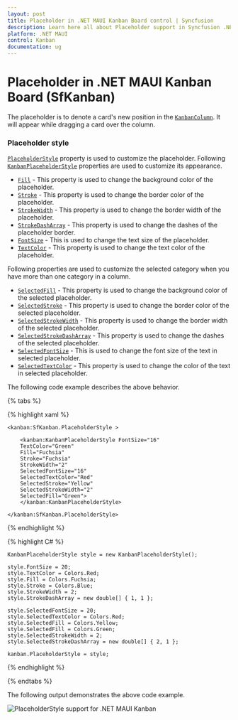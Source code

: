 ```yaml
---
layout: post
title: Placeholder in .NET MAUI Kanban Board control | Syncfusion
description: Learn here all about Placeholder support in Syncfusion .NET MAUI Kanban Board (SfKanban) control and more.
platform: .NET MAUI
control: Kanban
documentation: ug
---
```


# Placeholder in .NET MAUI Kanban Board (SfKanban)

The placeholder is to denote a card's new position in the [`KanbanColumn`](). It will appear while dragging a card over the column.

### Placeholder style

[`PlaceholderStyle`]() property is used to customize the placeholder. Following [`KanbanPlaceholderStyle`]() properties are used to customize its appearance.

* [`Fill`]() - This property is used to change the background color of the placeholder.
* [`Stroke`]() - This property is used to change the border color of the placeholder.
* [`StrokeWidth`]() - This property is used to change the border width of the placeholder.
* [`StrokeDashArray`]() - This property is used to change the dashes of the placeholder border.
* [`FontSize`]() - This is used to change the text size of the placeholder.
* [`TextColor`]() - This property is used to change the text color of the placeholder.

Following properties are used to customize the selected category when you have more than one category in a column.

* [`SelectedFill`]() - This property is used to change the background color of the selected placeholder.
* [`SelectedStroke`]() - This property is used to change the border color of the selected placeholder.
* [`SelectedStrokeWidth`]() - This property is used to change the border width of the selected placeholder.
* [`SelectedStrokeDashArray`]() - This property is used to change the dashes of the selected placeholder.
* [`SelectedFontSize`]() - This is used to change the font size of the text in selected placeholder.
* [`SelectedTextColor`]() - This property is used to change the color of the text in selected placeholder.

The following code example describes the above behavior.

{% tabs %}

{% highlight xaml %}

    <kanban:SfKanban.PlaceholderStyle >

        <kanban:KanbanPlaceholderStyle FontSize="16"
        TextColor="Green"
        Fill="Fuchsia"
        Stroke="Fuchsia"
        StrokeWidth="2"
        SelectedFontSize="16"
        SelectedTextColor="Red"
        SelectedStroke="Yellow"
        SelectedStrokeWidth="2"
        SelectedFill="Green">
        </kanban:KanbanPlaceholderStyle>

    </kanban:SfKanban.PlaceholderStyle>

{% endhighlight %}

{% highlight C# %}

    KanbanPlaceholderStyle style = new KanbanPlaceholderStyle();

    style.FontSize = 20;
    style.TextColor = Colors.Red;
    style.Fill = Colors.Fuchsia;
    style.Stroke = Colors.Blue;
    style.StrokeWidth = 2;
    style.StrokeDashArray = new double[] { 1, 1 };

    style.SelectedFontSize = 20;
    style.SelectedTextColor = Colors.Red;
    style.SelectedFill = Colors.Yellow;
    style.SelectedFill = Colors.Green;
    style.SelectedStrokeWidth = 2;
    style.SelectedStrokeDashArray = new double[] { 2, 1 };

    kanban.PlaceholderStyle = style;

{% endhighlight %}

{% endtabs %}

The following output demonstrates the above code example.

![PlaceholderStyle support for .NET MAUI Kanban]()

